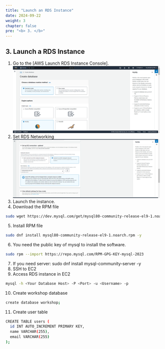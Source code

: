 ```yaml
---
title: "Launch an RDS Instance"
date: 2024-09-22
weight: 3
chapter: false
pre: "<b> 3. </b>"
---
```


## 3. Launch a RDS Instance

1. Go to the [AWS Launch RDS Instance Console].
   ![alt text](RDSConsole.png)
2. Set RDS Networking
   ![alt text](RDSNetworking.png)
3. Launch the instance.
4. Download the RPM file

```bash
sudo wget https://dev.mysql.com/get/mysql80-community-release-el9-1.noarch.rpm
```

5. Install RPM file

```bash
sudo dnf install mysql80-community-release-el9-1.noarch.rpm -y
```

6. You need the public key of mysql to install the software.

```bash
sudo rpm --import https://repo.mysql.com/RPM-GPG-KEY-mysql-2023
```

7. If you need server:
   sudo dnf install mysql-community-server -y
8. SSH to EC2
9. Access RDS instance in EC2

```bash
mysql -h <Your Database Host> -P <Port> -u <Username> -p
```

10. Create workshop database

```bash
create database workshop;
```

11. Create user table

```bash
CREATE TABLE users (
  id INT AUTO_INCREMENT PRIMARY KEY,
  name VARCHAR(255),
  email VARCHAR(255)
);
```
